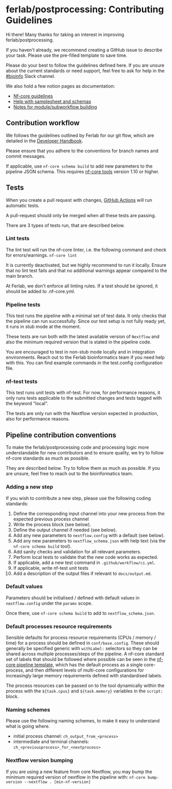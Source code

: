 # ferlab/postprocessing: Contributing Guidelines

Hi there!
Many thanks for taking an interest in improving ferlab/postprocessing.

If you haven't already, we recommend creating a GitHub issue to describe your task. Please use the pre-filled template to save time.

Please do your best to follow the guidelines defined here. If you are unsure about the current standards or need support, feel free to ask for help in the [#bioinfo](https://cr-ste-justine.slack.com/archives/C074VMACUD9slack) Slack channel.

We also hold a few notion pages as documentation:
- [Nf-core guidelines](https://www.notion.so/ferlab/Nf-core-guidelines-43b08da49e8f49b2968f17a34adc783a)
- [Help with samplesheet and schemas](https://www.notion.so/ferlab/Nf-core-schema-input-and-parsing-Samplesheet-files-29603f232c7f4f018fc337f2d1d16a4c)
- [Notes for module/subworkflow building](https://www.notion.so/ferlab/Notes-for-nf-core-modules-subworkflows-1cb401615ea149278b87c12e9284745d)

## Contribution workflow

We follows the guidelines outlined by Ferlab for our git flow, which are detailed in the [Developer Handbook](https://www.notion.so/ferlab/Developer-Handbook-ca9d689d8aca4412a78eafa2dfa0f8a8).

Please ensure that you adhere to the conventions for branch names and commit messages.

If applicable, use `nf-core schema build` to add new parameters to the pipeline JSON schema. This requires [nf-core tools](https://github.com/nf-core/tools) version 1.10 or higher.

## Tests

When you create a pull request with changes, [GitHub Actions](https://github.com/features/actions) will run automatic tests.

A pull-request should only be merged when all these tests are passing.

There are 3 types of tests run, that are described below.

### Lint tests

The lint test will run the nf-core linter, i.e. the following command and check for errors/warnings.
`nf-core lint`

It is currently deactivated, but we highly recommend to run it locally. Ensure that no lint test fails and that no additional warnings appear compared to the main branch.

At Ferlab, we don't enforce all linting rules. If a test should be ignored, it should be added to .nf-core.yml.


### Pipeline tests

This test runs the pipeline with a minimal set of test data. It only checks that the pipeline can run successfully. Since our test setup is not fully ready yet, it runs in stub mode at the moment.

These tests are run both with the latest available version of `Nextflow` and also the minimum required version that is stated in the pipeline code.

You are encouraged to test in non-stub mode locally and in integration environments. Reach out to the Ferlab bioinformatics team if you need help with this. You can find example commands in the test.config
configuration file.


### nf-test tests

This test runs unit tests with nf-test. For now, for performance reasons, it only runs tests applicable to the submitted changes and tests tagged with the keyword "local".

The tests are only run with the Nextflow version expected in production, also for performance reasons.


## Pipeline contribution conventions

To make the ferlab/postprocessing code and processing logic more understandable for new contributors and to ensure quality, we try to follow nf-core standards as much as possible.

They are described below. Try to follow them as much as possible. If you are unsure, feel free to reach out to the bioinformatics team.


### Adding a new step

If you wish to contribute a new step, please use the following coding standards:

1. Define the corresponding input channel into your new process from the expected previous process channel
2. Write the process block (see below).
3. Define the output channel if needed (see below).
4. Add any new parameters to `nextflow.config` with a default (see below).
5. Add any new parameters to `nextflow_schema.json` with help text (via the `nf-core schema build` tool).
6. Add sanity checks and validation for all relevant parameters.
7. Perform local tests to validate that the new code works as expected.
8. If applicable, add a new test command in `.github/workflow/ci.yml`.
9. If applicable, write nf-test unit tests
10. Add a description of the output files if relevant to `docs/output.md`.

### Default values

Parameters should be initialised / defined with default values in `nextflow.config` under the `params` scope.

Once there, use `nf-core schema build` to add to `nextflow_schema.json`.

### Default processes resource requirements

Sensible defaults for process resource requirements (CPUs / memory / time) for a process should be defined in `conf/base.config`. These should generally be specified generic with `withLabel:` selectors so they can be shared across multiple processes/steps of the pipeline. A nf-core standard set of labels that should be followed where possible can be seen in the [nf-core pipeline template](https://github.com/nf-core/tools/blob/master/nf_core/pipeline-template/conf/base.config), which has the default process as a single core-process, and then different levels of multi-core configurations for increasingly large memory requirements defined with standardised labels.

The process resources can be passed on to the tool dynamically within the process with the `${task.cpus}` and `${task.memory}` variables in the `script:` block.

### Naming schemes

Please use the following naming schemes, to make it easy to understand what is going where.

- initial process channel: `ch_output_from_<process>`
- intermediate and terminal channels: `ch_<previousprocess>_for_<nextprocess>`

### Nextflow version bumping

If you are using a new feature from core Nextflow, you may bump the minimum required version of nextflow in the pipeline with: `nf-core bump-version --nextflow . [min-nf-version]`